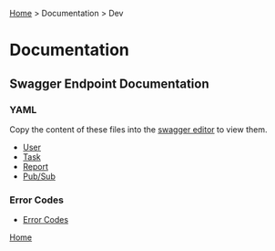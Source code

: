[Home](../../README.md) > Documentation > Dev

# Documentation

## Swagger Endpoint Documentation

### YAML
Copy the content of these files into the [swagger editor](editor.swagger.io) to view them.
- [User](endpoints/swagger/user.yaml) 
- [Task](endpoints/swagger/task.yaml) 
- [Report](endpoints/swagger/report.yaml)
- [Pub/Sub](endpoints/swagger/microservice_com.yaml)


### Error Codes
- [Error Codes](endpoints/markdown/errors.md)

[Home](../../README.md)